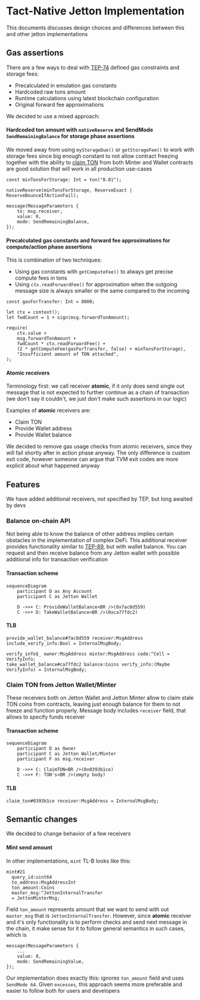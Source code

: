 # Tact-Native Jetton Implementation

This documents discusses design choices and differences between this and other jetton implementations

## Gas assertions

There are a few ways to deal with [TEP-74](https://github.com/ton-blockchain/TEPs/blob/master/text/0074-jettons-standard.md) defined gas constraints and storage fees:

- Precalculated in emulation gas constants
- Hardcoded raw tons amount
- Runtime calculations using latest blockchain configuration
- Original forward fee approximations

We decided to use a mixed approach:

#### Hardcoded ton amount with `nativeReserve` and SendMode `SendRemainingBalance` for storage phase assertions

We moved away from using `myStorageDue()` or `getStorageFee()` to work with storage fees since big enough constant to not allow contract freezing together with the ability to [claim TON](#claim-ton-from-jetton-walletminter) from both Minter and Wallet contracts are good solution that will work in all production use-cases

```tact
const minTonsForStorage: Int = ton("0.01");

nativeReserve(minTonsForStorage, ReserveExact | ReserveBounceIfActionFail);

message(MessageParameters {
    to: msg.receiver,
    value: 0,
    mode: SendRemainingBalance,
});
```

#### Precalculated gas constants and forward fee approximations for compute/action phase assertions

This is combination of two techniques:

- Using gas constants with `getComputeFee()` to always get precise compute fees in tons
- Using `ctx.readForwardFee()` for approximation when the outgoing message size is always smaller or the same compared to the incoming

```tact
const gasForTransfer: Int = 8000;

let ctx = context();
let fwdCount = 1 + sign(msg.forwardTonAmount);

require(
    ctx.value >
    msg.forwardTonAmount +
    fwdCount * ctx.readForwardFee() +
    (2 * getComputeFee(gasForTransfer, false) + minTonsForStorage),
    "Insufficient amount of TON attached",
);
```

#### Atomic receivers

Terminology first: we call receiver **atomic**, if it only does send single out message that is not expected to further continue as a chain of transaction (we don't say it couldn't, we just don't make such assertions in our logic)

Examples of **atomic** receivers are:

- Claim TON
- Provide Wallet address
- Provide Wallet balance

We decided to remove gas usage checks from atomic receivers, since they will fail shortly after in action phase anyway. The only difference is custom exit code, however someone can argue that TVM exit codes are more explicit about what happened anyway

## Features

We have added additional receivers, not specified by TEP, but long awaited by devs

### Balance on-chain API

Not being able to know the balance of other address implies certain obstacles in the implementation of complex DeFi.
This additional receiver provides functionality similar to [TEP-89](https://github.com/ton-blockchain/TEPs/blob/master/text/0089-jetton-wallet-discovery.md), but with wallet balance. You can request and then receive balance from any Jetton wallet with possible additional info for transaction verification

#### Transaction scheme

```mermaid
sequenceDiagram
    participant D as Any Account
    participant C as Jetton Wallet

    D ->>+ C: ProvideWalletBalance<BR />(0x7ac8d559)
    C ->>+ D: TakeWalletBalance<BR />(0xca77fdc2)
```

#### TLB

```tlb
provide_wallet_balance#7ac8d559 receiver:MsgAddress include_verify_info:Bool = InternalMsgBody;

verify_info$_ owner:MsgAddress minter:MsgAddress code:^Cell = VerifyInfo;
take_wallet_balance#ca77fdc2 balance:Coins verify_info:(Maybe VerifyInfo) = InternalMsgBody;
```

### Claim TON from Jetton Wallet/Minter

These receivers both on Jetton Wallet and Jetton Minter allow to claim stale TON coins from contracts, leaving just enough balance for them to not freeze and function properly. Message body includes `receiver` field, that allows to specify funds receiver

#### Transaction scheme

```mermaid
sequenceDiagram
    participant D as Owner
    participant C as Jetton Wallet/Minter
    participant F as msg.receiver

    D ->>+ C: ClaimTON<BR />(0x0393b1ce)
    C ->>+ F: TON's<BR />(empty body)
```

#### TLB

```tlb
claim_ton#0393b1ce receiver:MsgAddress = InternalMsgBody;
```

## Semantic changes

We decided to change behavior of a few receivers

#### Mint send amount

In other implementations, `mint` TL-B looks like this:

```tlb
mint#21
  query_id:uint64
  to_address:MsgAddressInt
  ton_amount:Coins
  master_msg:^JettonInternalTransfer
  = JettonMinterMsg;
```

Field `ton_amount` represents amount that we want to send with out `master_msg` that is `JettonInternalTransfer`. However, since **atomic** receiver and it's only functionality is to perform checks and send next message in the chain, it make sense for it to follow general semantics in such cases, which is

```tact
message(MessageParameters {
    ...
    value: 0,
    mode: SendRemainingValue,
});
```

Our implementation does exactly this: ignores `ton_amount` field and uses `SendMode 64`. Given `excesses`, this approach seems more preferable and easier to follow both for users and developers
